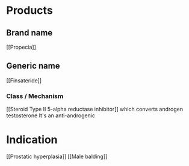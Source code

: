 # Products

## Brand name
[[Propecia]]

## Generic name
[[Finsateride]]

### Class / Mechanism
[[Steroid Type II 5-alpha reductase inhibitor]] which converts androgen testosterone
It's an anti-androgenic
# Indication
[[Prostatic hyperplasia]]
[[Male balding]]